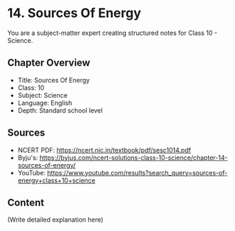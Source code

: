 # 14. Sources Of Energy

You are a subject-matter expert creating structured notes for Class 10 - Science.

## Chapter Overview
- Title: Sources Of Energy
- Class: 10
- Subject: Science
- Language: English
- Depth: Standard school level

## Sources
- NCERT PDF: https://ncert.nic.in/textbook/pdf/sesc1014.pdf
- Byju's: https://byjus.com/ncert-solutions-class-10-science/chapter-14-sources-of-energy/
- YouTube: https://www.youtube.com/results?search_query=sources-of-energy+class+10+science

## Content
(Write detailed explanation here)
